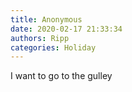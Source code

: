 ```yaml
---
title: Anonymous
date: 2020-02-17 21:33:34
authors: Ripp
categories: Holiday
---
```


 I want to go to the gulley